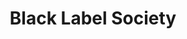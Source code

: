 ---
title: "Black Label Society"
summary: "Black Label Society is an American heavy metal band formed in Los Angeles, California in 1998 by guitarist/singer Zakk Wylde. To date, the band has released eleven studio albums, two live albums, two compilation albums, one EP, and three video albums."
slug: "black-label-society"
image: "black-label-society.jpg"
apple_music_artist_url: "https://music.apple.com/gb/artist/black-label-society/2778807"
wikipedia_url: "https://en.wikipedia.org/wiki/Black_Label_Society"
---